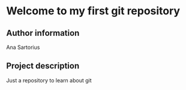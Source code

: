 # Welcome to my first git repository

## Author information
Ana Sartorius

## Project description
Just a repository to learn about git
